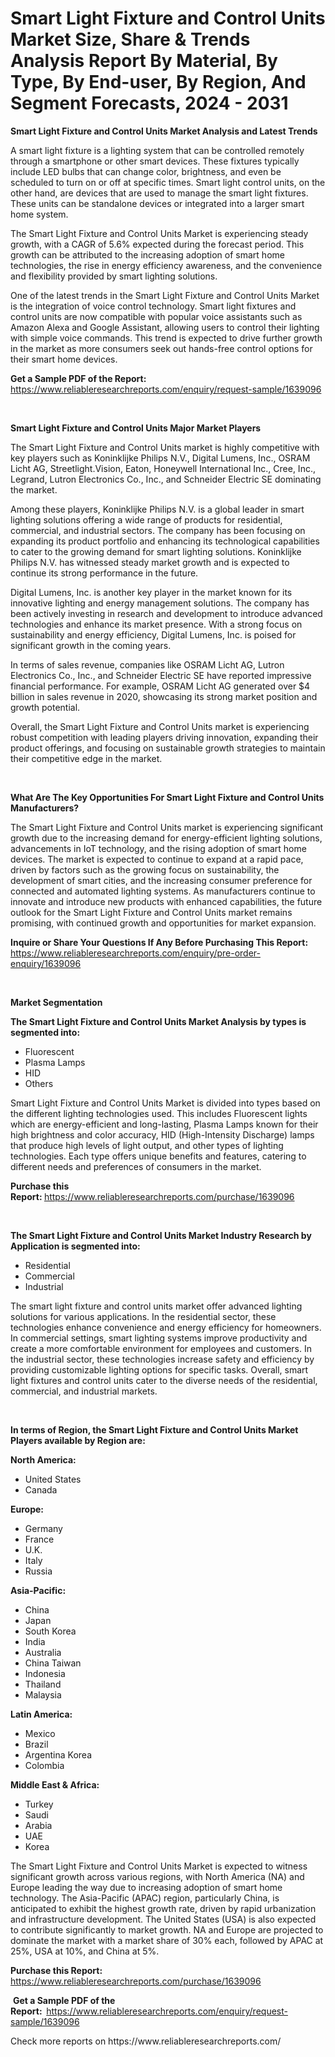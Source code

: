 <p><h1>Smart Light Fixture and Control Units Market Size, Share & Trends Analysis Report By Material, By Type, By End-user, By Region, And Segment Forecasts, 2024 - 2031</h1></p><p><strong>Smart Light Fixture and Control Units Market Analysis and Latest Trends</strong></p>
<p><p>A smart light fixture is a lighting system that can be controlled remotely through a smartphone or other smart devices. These fixtures typically include LED bulbs that can change color, brightness, and even be scheduled to turn on or off at specific times. Smart light control units, on the other hand, are devices that are used to manage the smart light fixtures. These units can be standalone devices or integrated into a larger smart home system.</p><p>The Smart Light Fixture and Control Units Market is experiencing steady growth, with a CAGR of 5.6% expected during the forecast period. This growth can be attributed to the increasing adoption of smart home technologies, the rise in energy efficiency awareness, and the convenience and flexibility provided by smart lighting solutions. </p><p>One of the latest trends in the Smart Light Fixture and Control Units Market is the integration of voice control technology. Smart light fixtures and control units are now compatible with popular voice assistants such as Amazon Alexa and Google Assistant, allowing users to control their lighting with simple voice commands. This trend is expected to drive further growth in the market as more consumers seek out hands-free control options for their smart home devices.</p></p>
<p><strong>Get a Sample PDF of the Report:&nbsp;</strong> <a href="https://www.reliableresearchreports.com/enquiry/request-sample/1639096">https://www.reliableresearchreports.com/enquiry/request-sample/1639096</a></p>
<p>&nbsp;</p>
<p><strong>Smart Light Fixture and Control Units Major Market Players</strong></p>
<p><p>The Smart Light Fixture and Control Units market is highly competitive with key players such as Koninklijke Philips N.V., Digital Lumens, Inc., OSRAM Licht AG, Streetlight.Vision, Eaton, Honeywell International Inc., Cree, Inc., Legrand, Lutron Electronics Co., Inc., and Schneider Electric SE dominating the market.</p><p>Among these players, Koninklijke Philips N.V. is a global leader in smart lighting solutions offering a wide range of products for residential, commercial, and industrial sectors. The company has been focusing on expanding its product portfolio and enhancing its technological capabilities to cater to the growing demand for smart lighting solutions. Koninklijke Philips N.V. has witnessed steady market growth and is expected to continue its strong performance in the future.</p><p>Digital Lumens, Inc. is another key player in the market known for its innovative lighting and energy management solutions. The company has been actively investing in research and development to introduce advanced technologies and enhance its market presence. With a strong focus on sustainability and energy efficiency, Digital Lumens, Inc. is poised for significant growth in the coming years.</p><p>In terms of sales revenue, companies like OSRAM Licht AG, Lutron Electronics Co., Inc., and Schneider Electric SE have reported impressive financial performance. For example, OSRAM Licht AG generated over $4 billion in sales revenue in 2020, showcasing its strong market position and growth potential.</p><p>Overall, the Smart Light Fixture and Control Units market is experiencing robust competition with leading players driving innovation, expanding their product offerings, and focusing on sustainable growth strategies to maintain their competitive edge in the market.</p></p>
<p>&nbsp;</p>
<p><strong>What Are The Key Opportunities For Smart Light Fixture and Control Units Manufacturers?</strong></p>
<p><p>The Smart Light Fixture and Control Units market is experiencing significant growth due to the increasing demand for energy-efficient lighting solutions, advancements in IoT technology, and the rising adoption of smart home devices. The market is expected to continue to expand at a rapid pace, driven by factors such as the growing focus on sustainability, the development of smart cities, and the increasing consumer preference for connected and automated lighting systems. As manufacturers continue to innovate and introduce new products with enhanced capabilities, the future outlook for the Smart Light Fixture and Control Units market remains promising, with continued growth and opportunities for market expansion.</p></p>
<p><strong>Inquire or Share Your Questions If Any Before Purchasing This Report:</strong> <a href="https://www.reliableresearchreports.com/enquiry/pre-order-enquiry/1639096">https://www.reliableresearchreports.com/enquiry/pre-order-enquiry/1639096</a></p>
<p>&nbsp;</p>
<p><strong>Market Segmentation</strong></p>
<p><strong>The Smart Light Fixture and Control Units Market Analysis by types is segmented into:</strong></p>
<p><ul><li>Fluorescent</li><li>Plasma Lamps</li><li>HID</li><li>Others</li></ul></p>
<p><p>Smart Light Fixture and Control Units Market is divided into types based on the different lighting technologies used. This includes Fluorescent lights which are energy-efficient and long-lasting, Plasma Lamps known for their high brightness and color accuracy, HID (High-Intensity Discharge) lamps that produce high levels of light output, and other types of lighting technologies. Each type offers unique benefits and features, catering to different needs and preferences of consumers in the market.</p></p>
<p><strong>Purchase this Report:&nbsp;</strong><a href="https://www.reliableresearchreports.com/purchase/1639096">https://www.reliableresearchreports.com/purchase/1639096</a></p>
<p>&nbsp;</p>
<p><strong>The Smart Light Fixture and Control Units Market Industry Research by Application is segmented into:</strong></p>
<p><ul><li>Residential</li><li>Commercial</li><li>Industrial</li></ul></p>
<p><p>The smart light fixture and control units market offer advanced lighting solutions for various applications. In the residential sector, these technologies enhance convenience and energy efficiency for homeowners. In commercial settings, smart lighting systems improve productivity and create a more comfortable environment for employees and customers. In the industrial sector, these technologies increase safety and efficiency by providing customizable lighting options for specific tasks. Overall, smart light fixtures and control units cater to the diverse needs of the residential, commercial, and industrial markets.</p></p>
<p>&nbsp;</p>
<p><strong>In terms of Region, the Smart Light Fixture and Control Units Market Players available by Region are:</strong></p>
<p>
    <p> <strong> North America: </strong>
        <ul>
            <li>United States</li>
            <li>Canada</li>
        </ul>
        </p> 
    <p> <strong> Europe: </strong>
        <ul>
            <li>Germany</li>
            <li>France</li>
            <li>U.K.</li>
            <li>Italy</li>
            <li>Russia</li>
        </ul>
        </p> 
    <p> <strong> Asia-Pacific: </strong>
        <ul>
            <li>China</li>
            <li>Japan</li>
            <li>South Korea</li>
            <li>India</li>
            <li>Australia</li>
            <li>China Taiwan</li>
            <li>Indonesia</li>
            <li>Thailand</li>
            <li>Malaysia</li>
        </ul>
        </p> 
    <p> <strong> Latin America: </strong>
        <ul>
            <li>Mexico</li>
            <li>Brazil</li>
            <li>Argentina Korea</li>
            <li>Colombia</li>
        </ul>
        </p> 
    <p> <strong> Middle East & Africa: </strong>
        <ul>
            <li>Turkey</li>
            <li>Saudi</li>
            <li>Arabia</li>
            <li>UAE</li>
            <li>Korea</li>
        </ul>
    </p>
    </p>
<p><p>The Smart Light Fixture and Control Units Market is expected to witness significant growth across various regions, with North America (NA) and Europe leading the way due to increasing adoption of smart home technology. The Asia-Pacific (APAC) region, particularly China, is anticipated to exhibit the highest growth rate, driven by rapid urbanization and infrastructure development. The United States (USA) is also expected to contribute significantly to market growth. NA and Europe are projected to dominate the market with a market share of 30% each, followed by APAC at 25%, USA at 10%, and China at 5%.</p></p>
<p><strong>Purchase this Report: </strong><a href="https://www.reliableresearchreports.com/purchase/1639096">https://www.reliableresearchreports.com/purchase/1639096</a></p>
<p>&nbsp;<strong>Get a Sample PDF of the Report:&nbsp;&nbsp;</strong><a href="https://www.reliableresearchreports.com/enquiry/request-sample/1639096">https://www.reliableresearchreports.com/enquiry/request-sample/1639096</a></p>
<p><strong></strong></p>
<p>Check more reports on https://www.reliableresearchreports.com/</p>
